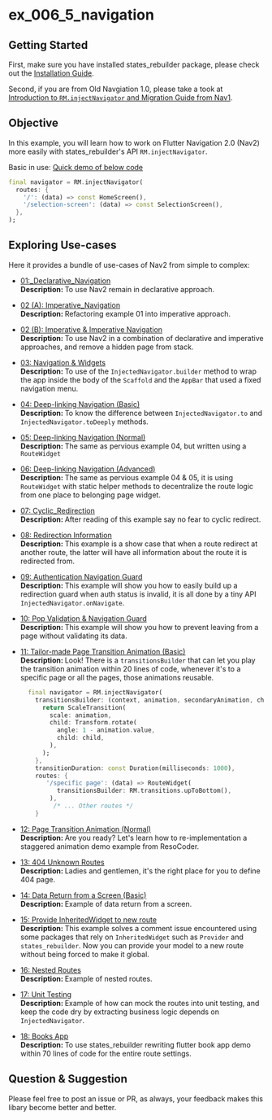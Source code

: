 # ex_006_5_navigation

## Getting Started
First, make sure you have installed states_rebuilder package, please check out the [Installation Guide](https://github.com/GIfatahTH/states_rebuilder/tree/master/states_rebuilder_package#getting-started-with-states_rebuilder). 
<Br />

Second, if you are from Old Navgiation 1.0, please take a took at [Introduction to `RM.injectNavigator` and Migration Guide from Nav1](https://github.com/GIfatahTH/states_rebuilder/issues/249).


## Objective

In this example, you will learn how to work on Flutter Navigation 2.0 (Nav2) more easily with states_rebuilder's API `RM.injectNavigator`.


Basic in use: [Quick demo of below code](https://github.com/GIfatahTH/states_rebuilder/blob/dev/examples/ex_006_5_navigation/lib/ex14_return_data_from_screen.dart)

```Dart
final navigator = RM.injectNavigator(
  routes: {
    '/': (data) => const HomeScreen(),
    '/selection-screen': (data) => const SelectionScreen(),
  },
);
```

## Exploring Use-cases
Here it provides a bundle of use-cases of Nav2 from simple to complex:

- [01:_Declarative_Navigation](https://github.com/GIfatahTH/states_rebuilder/blob/dev/examples/ex_006_5_navigation/lib/ex01_declarative_navigation.dart)
   <br /><b> Description: </b>
  To use Nav2 remain in declarative approach.

- [02 (A): Imperative_Navigation](https://github.com/GIfatahTH/states_rebuilder/blob/dev/examples/ex_006_5_navigation/lib/ex02_imperative_navigation.dart)
   <br /><b> Description: </b>
  Refactoring example 01 into imperative approach.

- [02 (B): Imperative & Imperative Navigation](https://github.com/GIfatahTH/states_rebuilder/blob/dev/examples/ex_006_5_navigation/lib/ex02_imperative_navigation1.dart)
   <br /><b> Description: </b>
  To use Nav2 in a combination of declarative and imperative approaches, and remove a hidden page from stack.

- [03: Navigation & Widgets](https://github.com/GIfatahTH/states_rebuilder/blob/dev/examples/ex_006_5_navigation/lib/ex03_using_builder.dart)
  <br /><b> Description: </b>
  To use of the `InjectedNavigator.builder` method to wrap the app inside the body of the `Scaffold` and the `AppBar` that used a fixed navigation menu.

- [04: Deep-linking Navigation (Basic)](https://github.com/GIfatahTH/states_rebuilder/blob/dev/examples/ex_006_5_navigation/lib/ex04_to_deeply_1.dart)
  <br /><b> Description: </b>
  To know the difference between `InjectedNavigator.to` and `InjectedNavigator.toDeeply` methods.
  
- [05: Deep-linking Navigation (Normal)](https://github.com/GIfatahTH/states_rebuilder/blob/dev/examples/ex_006_5_navigation/lib/ex05_to_deeply_2.dart)
  <br /><b> Description: </b>
  The same as pervious example 04, but written using a `RouteWidget`

- [06: Deep-linking Navigation (Advanced)](https://github.com/GIfatahTH/states_rebuilder/blob/dev/examples/ex_006_5_navigation/lib/ex06_to_deeply_3.dart)
  <br /><b> Description: </b>
  The same as pervious example 04 & 05, it is using `RouteWidget` with static helper methods to decentralize the route logic from one place to belonging page widget.

- [07: Cyclic_Redirection](https://github.com/GIfatahTH/states_rebuilder/blob/dev/examples/ex_006_5_navigation/lib/ex07_on_navigate_cyclic_redirect.dart)
  <br /><b> Description: </b>
  After reading of this example say no fear to cyclic redirect.

- [08: Redirection Information](https://github.com/GIfatahTH/states_rebuilder/blob/dev/examples/ex_006_5_navigation/lib/ex08_on_navigate_redirection_from.dart)
  <br /><b> Description: </b>
  This example is a show case that when a route redirect at another route, the latter will have all information about the route it is redirected from.

- [09: Authentication Navigation Guard](https://github.com/GIfatahTH/states_rebuilder/blob/dev/examples/ex_006_5_navigation/lib/ex09_on_navigate_signin.dart)
  <br /><b> Description: </b>
  This example will show you how to easily build up a redirection guard when auth status is invalid, it is all done by a tiny API `InjectedNavigator.onNavigate`.
  
- [10: Pop Validation & Navigation Guard](https://github.com/GIfatahTH/states_rebuilder/blob/dev/examples/ex_006_5_navigation/lib/ex10_on_back_navigation.dart)
  <br /><b> Description: </b>
  This example will show you how to prevent leaving from a page without validating its data.

  
- [11: Tailor-made Page Transition Animation (Basic)](https://github.com/GIfatahTH/states_rebuilder/blob/dev/examples/ex_006_5_navigation/lib/ex10_on_back_navigation.dart)
  <br /><b> Description: </b>
  Look! There is a `transitionsBuilder` that can let you play the transition animation within 20 lines of code, whenever it's to a specific page or all the pages, those animations reusable.
  
  ```Dart
    final navigator = RM.injectNavigator(
      transitionsBuilder: (context, animation, secondaryAnimation, child) {
        return ScaleTransition(
          scale: animation,
          child: Transform.rotate(
            angle: 1 - animation.value,
            child: child,
          ),
        );
      },
      transitionDuration: const Duration(milliseconds: 1000),
      routes: { 
         '/specific page': (data) => RouteWidget(
            transitionsBuilder: RM.transitions.upToBottom(),
          ),
           /* ... Other routes */
      }
  ```
  
- [12: Page Transition Animation (Normal)](https://github.com/GIfatahTH/states_rebuilder/blob/dev/examples/ex_006_5_navigation/lib/ex10_on_back_navigation.dart)
  <br /><b> Description: </b>
  Are you ready? Let's learn how to re-implementation a staggered animation demo example from ResoCoder.
  
    
- [13: 404 Unknown Routes](https://github.com/GIfatahTH/states_rebuilder/blob/dev/examples/ex_006_5_navigation/lib/ex13_unknown_routes.dart)
  <br /><b> Description: </b>
  Ladies and gentlemen, it's the right place for you to define 404 page.
  
- [14: Data Return from a Screen (Basic)](https://github.com/GIfatahTH/states_rebuilder/blob/dev/examples/ex_006_5_navigation/lib/ex14_return_data_from_screen.dart)
  <br /><b> Description: </b>
  Example of data return from a screen.

- [15: Provide InheritedWidget to new route](https://github.com/GIfatahTH/states_rebuilder/blob/dev/examples/ex_006_5_navigation/lib/ex15_provide_inherited_widget_to_new_route.dart)
  <br /><b> Description: </b>
  This example solves a comment issue encountered using some packages that rely on `InheritedWidget` such as `Provider` and `states_rebuilder`. Now you can provide your model to a new route without being forced to make it global.
  
- [16: Nested Routes](https://github.com/GIfatahTH/states_rebuilder/blob/dev/examples/ex_006_5_navigation/lib/ex15_nested_route.dart)
  <br /><b> Description: </b>
  Example of nested routes.
  
- [17: Unit Testing](https://github.com/GIfatahTH/states_rebuilder/blob/dev/examples/ex_006_5_navigation/lib/ex15_nested_route.dart)
  <br /><b> Description: </b>
  Example of how can mock the routes into unit testing, and keep the code dry by extracting business logic depends on `InjectedNavigator`.
  
- [18: Books App](https://github.com/GIfatahTH/states_rebuilder/blob/dev/examples/ex_006_5_navigation/lib/ex16_books_app.dart)
  <br /><b> Description: </b>
  To use states_rebuilder rewriting flutter book app demo within 70 lines of code for the entire route settings.

## Question & Suggestion
Please feel free to post an issue or PR, as always, your feedback makes this libary become better and better.

